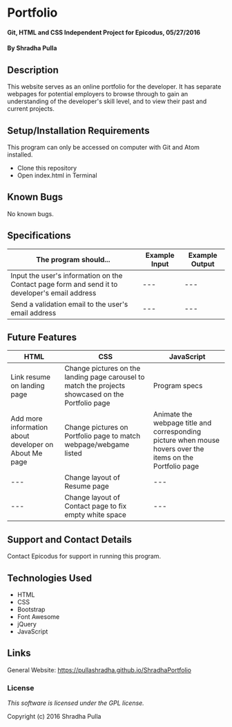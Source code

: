 # Portfolio

#### Git, HTML and CSS Independent Project for Epicodus, 05/27/2016

#### By Shradha Pulla

## Description

This website serves as an online portfolio for the developer. It has separate webpages for potential employers to browse through to gain an understanding of the developer's skill level, and to view their past and current projects.

## Setup/Installation Requirements

This program can only be accessed on computer with Git and Atom installed.

* Clone this repository
* Open index.html in Terminal

## Known Bugs

No known bugs.

## Specifications

The program should... | Example Input | Example Output
----- | ----- | -----
Input the user's information on the Contact page form and send it to developer's email address | --- | ---
Send a validation email to the user's email address | --- | ---

## Future Features

HTML | CSS | JavaScript
----- | ----- | -----
Link resume on landing page | Change pictures on the landing page carousel to match the projects showcased on the Portfolio page | Program specs
Add more information about developer on About Me page | Change pictures on Portfolio page to match webpage/webgame listed | Animate the webpage title and corresponding picture when mouse hovers over the items on the Portfolio page
--- | Change layout of Resume page | ---
--- | Change layout of Contact page to fix empty white space | ---

## Support and Contact Details

Contact Epicodus for support in running this program.

## Technologies Used

* HTML
* CSS
* Bootstrap
* Font Awesome
* jQuery
* JavaScript

## Links

General Website: https://pullashradha.github.io/ShradhaPortfolio

### License

*This software is licensed under the GPL license.*

Copyright (c) 2016 Shradha Pulla
